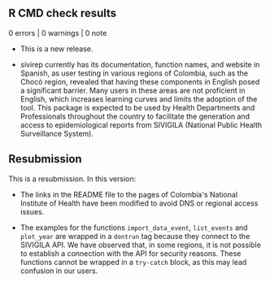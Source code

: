 ## R CMD check results

0 errors | 0 warnings | 0 note

* This is a new release.

* sivirep currently has its documentation, function names, and website in 
  Spanish, as user testing in various regions of Colombia, such as the Chocó 
  region, revealed that having these components in English posed a 
  significant barrier. Many users in these areas are not proficient in English, 
  which increases learning curves and limits the adoption of the tool. This 
  package is expected to be used by Health Departments and Professionals 
  throughout the country to facilitate the generation and access to 
  epidemiological reports from SIVIGILA (National Public Health Surveillance 
  System).

## Resubmission

This is a resubmission. In this version:

* The links in the README file to the pages of Colombia's National Institute of
  Health have been modified to avoid DNS or regional access issues.

* The examples for the functions `import_data_event`, `list_events` and
  `plot_year` are wrapped in a `dontrun` tag because they connect to the
  SIVIGILA API. We have observed that, in some regions, it is not possible to
  establish a connection with the API for security reasons. These functions
  cannot be wrapped in a `try-catch` block, as this may lead confusion in our
  users.
